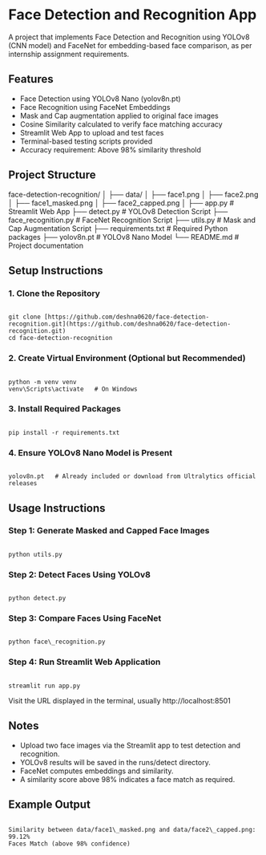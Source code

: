 # Face Detection and Recognition App

A project that implements Face Detection and Recognition using YOLOv8 (CNN model) and FaceNet for embedding-based face comparison, as per internship assignment requirements.

## Features

- Face Detection using YOLOv8 Nano (yolov8n.pt)
- Face Recognition using FaceNet Embeddings
- Mask and Cap augmentation applied to original face images
- Cosine Similarity calculated to verify face matching accuracy
- Streamlit Web App to upload and test faces
- Terminal-based testing scripts provided
- Accuracy requirement: Above 98% similarity threshold

## Project Structure

face-detection-recognition/
│
├── data/
│   ├── face1.png
│   ├── face2.png
│   ├── face1_masked.png
│   ├── face2_capped.png
│
├── app.py                  # Streamlit Web App
├── detect.py               # YOLOv8 Detection Script
├── face_recognition.py     # FaceNet Recognition Script
├── utils.py                # Mask and Cap Augmentation Script
├── requirements.txt        # Required Python packages
├── yolov8n.pt              # YOLOv8 Nano Model
└── README.md               # Project documentation

## Setup Instructions

### 1. Clone the Repository

```

git clone [https://github.com/deshna0620/face-detection-recognition.git](https://github.com/deshna0620/face-detection-recognition.git)
cd face-detection-recognition

```

### 2. Create Virtual Environment (Optional but Recommended)

```

python -m venv venv
venv\Scripts\activate   # On Windows

```

### 3. Install Required Packages

```

pip install -r requirements.txt

```

### 4. Ensure YOLOv8 Nano Model is Present

```

yolov8n.pt   # Already included or download from Ultralytics official releases

```

## Usage Instructions

### Step 1: Generate Masked and Capped Face Images

```

python utils.py

```

### Step 2: Detect Faces Using YOLOv8

```

python detect.py

```

### Step 3: Compare Faces Using FaceNet

```

python face\_recognition.py

```

### Step 4: Run Streamlit Web Application

```

streamlit run app.py

```

Visit the URL displayed in the terminal, usually http://localhost:8501

## Notes

- Upload two face images via the Streamlit app to test detection and recognition.
- YOLOv8 results will be saved in the runs/detect directory.
- FaceNet computes embeddings and similarity.
- A similarity score above 98% indicates a face match as required.

## Example Output

```

Similarity between data/face1\_masked.png and data/face2\_capped.png: 99.12%
Faces Match (above 98% confidence)

```

